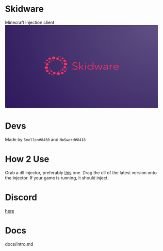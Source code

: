 # Skidware
Minecraft injection client <br>
![url](https://github.com/SkidwareMC/Skidware-Client/blob/main/skidware.png) <br>

# Devs
Made by `Smellon#8460` and `NoSword#8418`

# How 2 Use

Grab a dll injector, preferably [this](https://github.com/0xfce/Injector) one. Drag the dll of the latest version onto <br>
the injector. If your game is running, it should inject.

# Discord
[here](https://discord.gg/95rcRgnwfJ)

# Docs
docs/Intro.md
